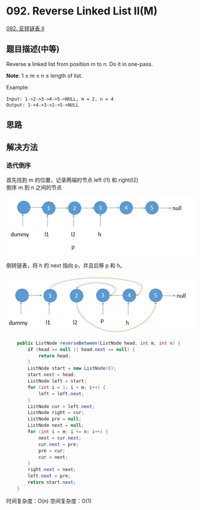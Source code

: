 # 092. Reverse Linked List II\(M\)

[092. 反转链表 II](https://leetcode-cn.com/problems/reverse-linked-list-ii/)

## 题目描述\(中等\)

Reverse a linked list from position m to n. Do it in one-pass.

**Note**: 1 ≤ m ≤ n ≤ length of list.

Example:

```
Input: 1->2->3->4->5->NULL, m = 2, n = 4
Output: 1->4->3->2->5->NULL
```

## 思路

## 解决方法

### 迭代倒序

首先找到 m 的位置，记录两端的节点 left \(l1\) 和 right\(l2\)  
倒序 m 到 n 之间的节点

![](../assets/001-100/092-s-1-1.png)

倒转链表，将 h 的 next 指向 p，并且后移 p 和 h。

![](../assets/001-100/092-s-1-2.png)

```java
    public ListNode reverseBetween(ListNode head, int m, int n) {
        if (head == null || head.next == null) {
            return head;
        }
        ListNode start = new ListNode(0);
        start.next = head;
        ListNode left = start;
        for (int i = 1; i < m; i++) {
            left = left.next;
        }
        ListNode cur = left.next;
        ListNode right = cur;
        ListNode pre = null;
        ListNode next = null;
        for (int i = m; i <= n; i++) {
            next = cur.next;
            cur.next = pre;
            pre = cur;
            cur = next;
        }
        right.next = next;
        left.next = pre;
        return start.next;
    }
```

时间复杂度：O(n)
空间复杂度：O(1)



